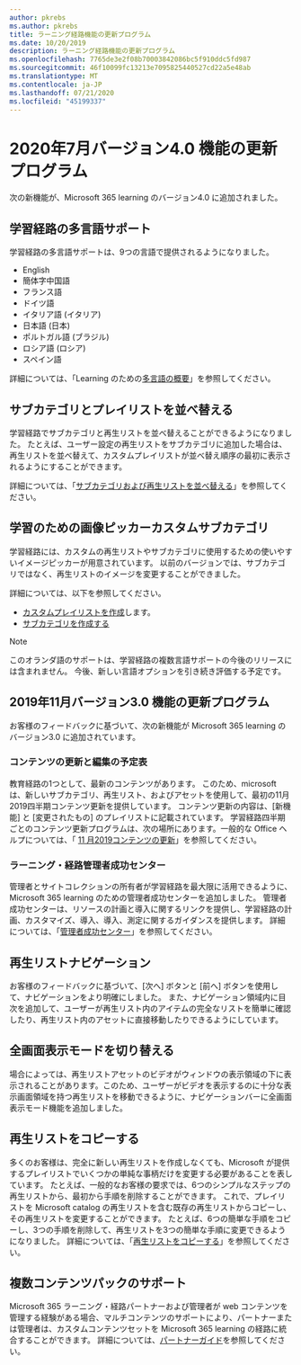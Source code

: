 ```yaml
---
author: pkrebs
ms.author: pkrebs
title: ラーニング経路機能の更新プログラム
ms.date: 10/20/2019
description: ラーニング経路機能の更新プログラム
ms.openlocfilehash: 7765de3e2f08b70003842086bc5f910ddc5fd987
ms.sourcegitcommit: 46f10099fc13213e7095825440527cd22a5e48ab
ms.translationtype: MT
ms.contentlocale: ja-JP
ms.lasthandoff: 07/21/2020
ms.locfileid: "45199337"
---
```

# <a name="july-2020-version-40-feature-updates"></a>2020年7月バージョン4.0 機能の更新プログラム 

次の新機能が、Microsoft 365 learning のバージョン4.0 に追加されました。 

## <a name="multilingual-support-for-learning-pathways"></a>学習経路の多言語サポート 
学習経路の多言語サポートは、9つの言語で提供されるようになりました。  
- English     
- 簡体字中国語 
- フランス語 
- ドイツ語 
- イタリア語 (イタリア) 
- 日本語 (日本) 
- ポルトガル語 (ブラジル) 
- ロシア語 (ロシア) 
- スペイン語 

詳細については、「Learning のための[多言語の概要](custom_overview.md)」を参照してください。 

## <a name="sort-subcategories-and-playlists"></a>サブカテゴリとプレイリストを並べ替える

学習経路でサブカテゴリと再生リストを並べ替えることができるようになりました。 たとえば、ユーザー設定の再生リストをサブカテゴリに追加した場合は、再生リストを並べ替えて、カスタムプレイリストが並べ替え順序の最初に表示されるようにすることができます。 

詳細については、「[サブカテゴリおよび再生リストを並べ替える](custom_sortsubplay.md)」を参照してください。 

## <a name="image-picker-for-learning-pathways-custom-subcategories"></a>学習のための画像ピッカーカスタムサブカテゴリ 
学習経路には、カスタムの再生リストやサブカテゴリに使用するための使いやすいイメージピッカーが用意されています。  以前のバージョンでは、サブカテゴリではなく、再生リストのイメージを変更することができました。  

詳細については、以下を参照してください。
- [カスタムプレイリストを作成](custom_createnewplaylist.md)します。 
- [サブカテゴリを作成する](custom_createnewcat.md)

> [!NOTE]
> このオランダ語のサポートは、学習経路の複数言語サポートの今後のリリースには含まれません。 今後、新しい言語オプションを引き続き評価する予定です。

## <a name="november-2019-version-30-feature-updates"></a>2019年11月バージョン3.0 機能の更新プログラム
お客様のフィードバックに基づいて、次の新機能が Microsoft 365 learning のバージョン3.0 に追加されています。

### <a name="content-updates-and-editorial-calendar"></a>コンテンツの更新と編集の予定表
教育経路の1つとして、最新のコンテンツがあります。 このため、microsoft は、新しいサブカテゴリ、再生リスト、およびアセットを使用して、最初の11月2019四半期コンテンツ更新を提供しています。 コンテンツ更新の内容は、[新機能] と [変更されたもの] のプレイリストに記載されています。 学習経路四半期ごとのコンテンツ更新プログラムは、次の場所にあります。一般的な Office ヘルプについては、「 [11 月2019コンテンツの更新](custom_contentupdates.md)」を参照してください。

### <a name="learning-pathways-admin-success-center"></a>ラーニング・経路管理者成功センター
管理者とサイトコレクションの所有者が学習経路を最大限に活用できるように、Microsoft 365 learning のための管理者成功センターを追加しました。 管理者成功センターは、リソースの計画と導入に関するリンクを提供し、学習経路の計画、カスタマイズ、導入、導入、測定に関するガイダンスを提供します。 詳細については、「[管理者成功センター](custom_successcenter.md)」を参照してください。

## <a name="playlist-navigation"></a>再生リストナビゲーション
お客様のフィードバックに基づいて、[次へ] ボタンと [前へ] ボタンを使用して、ナビゲーションをより明確にしました。 また、ナビゲーション領域内に目次を追加して、ユーザーが再生リスト内のアイテムの完全なリストを簡単に確認したり、再生リスト内のアセットに直接移動したりできるようにしています。

## <a name="toggle-full-screen-mode"></a>全画面表示モードを切り替える
場合によっては、再生リストアセットのビデオがウィンドウの表示領域の下に表示されることがあります。このため、ユーザーがビデオを表示するのに十分な表示画面領域を持つ再生リストを移動できるように、ナビゲーションバーに全画面表示モード機能を追加しました。

## <a name="copy-a-playlist"></a>再生リストをコピーする
多くのお客様は、完全に新しい再生リストを作成しなくても、Microsoft が提供するプレイリストでいくつかの単純な事柄だけを変更する必要があることを表しています。 たとえば、一般的なお客様の要求では、6つのシンプルなステップの再生リストから、最初から手順を削除することができます。 これで、プレイリストを Microsoft catalog の再生リストを含む既存の再生リストからコピーし、その再生リストを変更することができます。 たとえば、6つの簡単な手順をコピーし、3つの手順を削除して、再生リストを3つの簡単な手順に変更できるようになりました。 詳細については、「[再生リストをコピーする](custom_copyplaylist.md)」を参照してください。

## <a name="multi-content-pack-support"></a>複数コンテンツパックのサポート
Microsoft 365 ラーニング・経路パートナーおよび管理者が web コンテンツを管理する経験がある場合、マルチコンテンツのサポートにより、パートナーまたは管理者は、カスタムコンテンツセットを Microsoft 365 learning の経路に統合することができます。 詳細については、[パートナーガイド](custom_partnerguide.md)を参照してください。

